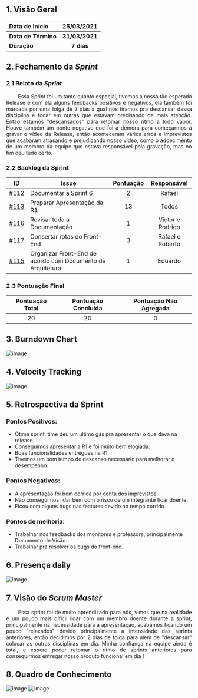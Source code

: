 ## 1. <a name="1">Visão Geral</a>

| Data de Início | 25/03/2021 |
|:--|:--:|
| **Data de Término** | **31/03/2021** |
| **Duração** | **7 dias** |

## 2. <a name="2">Fechamento da _Sprint_</a>
### 2.1 <a name="2.1">Relato da _Sprint_</a>
<p align="justify">&emsp;&emsp; 
Essa Sprint foi um tanto quanto especial, tivemos a nossa tão esperada Release e com ela alguns feedbacks positivos e negativos, ela também foi marcada por uma folga de 2 dias a qual nós tiramos pra descansar dessa disciplina e focar em outras que estavam precisando de mais atenção. Então estamos "descansados" para retomar nosso ritmo a todo vapor. Houve também um ponto negativo que foi a demora para começarmos a gravar o vídeo da Release, então aconteceram vários erros e imprevistos que acabaram atrasando e prejudicando nosso vídeo, como o adoecimento de um membro da equipe que estava responsável pela gravação, mas no fim deu tudo certo.
</p>

### 2.2 <a name="2.2">Backlog da Sprint</a>
<!-- Exemplo -->
| ID | Issue | Pontuação | Responsável|
|:--:| ------- | :----: | :----: |
| [#112](https://github.com/fga-eps-mds/2020.2-Anunbis/issues/112) | Documentar a Sprint 6 | 2 | Rafael
| [#113](https://github.com/fga-eps-mds/2020.2-Anunbis/issues/113) | Preparar Apresentação da R1 | 13 | Todos 
| [#116](https://github.com/fga-eps-mds/2020.2-Anunbis/issues/116) | Revisar toda a Documentação | 1 | Victor e Rodrigo
| [#117](https://github.com/fga-eps-mds/2020.2-Anunbis/issues/117) | Consertar rotas do Front-End | 3 | Rafael e Roberto
| [#115](https://github.com/fga-eps-mds/2020.2-Anunbis/issues/115) | Organizar Front-End de acordo com Documento de Arquitetura | 1 | Eduardo

### 2.3 <a name="2.3">Pontuação Final</a>
|Pontuação Total|Pontuação Concluída|Pontuação Não Agregada
|:-:|:-:|:-:|
|20|20|0

## 3. <a name="3">Burndown Chart</a>
![image](https://user-images.githubusercontent.com/74625814/113439089-3c52df00-93c0-11eb-94b0-ce0eb00a4307.png)



## 4. <a name="4">Velocity Tracking</a>
![image](https://user-images.githubusercontent.com/74625814/113439405-e3377b00-93c0-11eb-9c6c-21fd39fdd768.png)

## 5. <a name="5">Retrospectiva da Sprint</a>
### **Pontos Positivos:**
* Ótima sprint, time deu um ultimo gás pra apresentar o que dava na release.
* Conseguimos apresentar a R1 e foi muito bem elogiada.
* Boas funcionalidades entregues na R1. 
* Tivemos um bom tempo de descanso necessário para melhorar o desempenho.

### **Pontos Negativos:**
* A apresentação foi bem corrida por conta dos imprevistos.
* Não conseguimos lidar bem com o risco de um integrante ficar doente.
* Ficou com alguns bugs nas features devido ao tempo corrido.

### **Pontos de melhoria:**
* Trabalhar nos feedbacks dos monitores e professora, principalmente Documento de Visão.
* Trabalhar pra resolver os bugs do front-end.

## 6. <a name="6">Presença daily</a>
![image](https://user-images.githubusercontent.com/74625814/113440765-6a85ee00-93c3-11eb-903e-85117ec15022.png)

## 7. <a name="7">Visão do _Scrum Master_</a>

<p align="justify">&emsp;&emsp;
Essa sprint foi de muito aprendizado para nós, vimos que na realidade é um pouco mais díficil lidar com um membro doente durante a sprint, principalmente na necessidade para a apresentação, acabamos ficando um pouco "relaxados" devido principalmente a intensidade das sprints anteriores, então decidimos por 2 dias de folga para além de "descansar" colocar as outras disciplinas em dia. Minha confiança na equipe ainda é total, e espero poder retomar o ritmo de sprints anteriores para conseguirmos entregar nosso produto funcional em dia !
</p>

## 8. <a name="8">Quadro de Conhecimento</a>

![image](https://user-images.githubusercontent.com/74625814/113589983-70204580-9608-11eb-824e-0ea115a0e865.png)
![image](https://user-images.githubusercontent.com/74625814/113590739-61865e00-9609-11eb-91d8-bbb3dbc8489a.png)